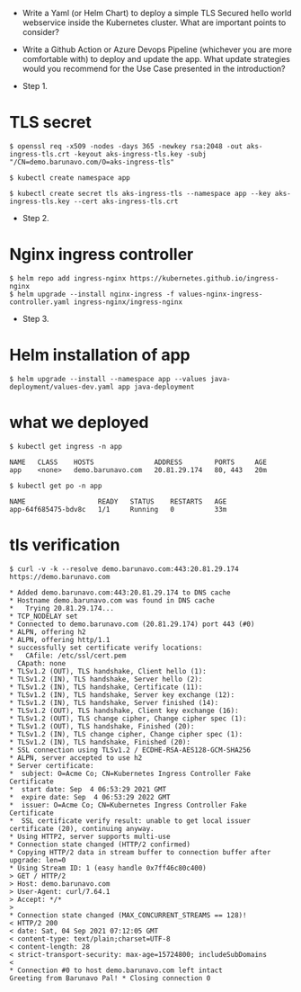 - Write a Yaml (or Helm Chart) to deploy a simple TLS Secured hello world webservice inside the Kubernetes cluster. What are important points to consider?
- Write a Github Action or Azure Devops Pipeline (whichever you are more comfortable with) to deploy and update the app. What update strategies would you recommend for the Use Case presented in the introduction?

- Step 1.
# TLS secret 
```
$ openssl req -x509 -nodes -days 365 -newkey rsa:2048 -out aks-ingress-tls.crt -keyout aks-ingress-tls.key -subj "/CN=demo.barunavo.com/O=aks-ingress-tls"

$ kubectl create namespace app

$ kubectl create secret tls aks-ingress-tls --namespace app --key aks-ingress-tls.key --cert aks-ingress-tls.crt

```
- Step 2. 
# Nginx ingress controller 

```
$ helm repo add ingress-nginx https://kubernetes.github.io/ingress-nginx
$ helm upgrade --install nginx-ingress -f values-nginx-ingress-controller.yaml ingress-nginx/ingress-nginx
```

- Step 3.
# Helm installation of app

```
$ helm upgrade --install --namespace app --values java-deployment/values-dev.yaml app java-deployment
```
# what we deployed

```
$ kubectl get ingress -n app                                                                            

NAME   CLASS    HOSTS               ADDRESS        PORTS     AGE
app    <none>   demo.barunavo.com   20.81.29.174   80, 443   20m

$ kubectl get po -n app

NAME                  READY   STATUS    RESTARTS   AGE
app-64f685475-bdv8c   1/1     Running   0          33m

```
# tls verification

```
$ curl -v -k --resolve demo.barunavo.com:443:20.81.29.174 https://demo.barunavo.com

* Added demo.barunavo.com:443:20.81.29.174 to DNS cache
* Hostname demo.barunavo.com was found in DNS cache
*   Trying 20.81.29.174...
* TCP_NODELAY set
* Connected to demo.barunavo.com (20.81.29.174) port 443 (#0)
* ALPN, offering h2
* ALPN, offering http/1.1
* successfully set certificate verify locations:
*   CAfile: /etc/ssl/cert.pem
  CApath: none
* TLSv1.2 (OUT), TLS handshake, Client hello (1):
* TLSv1.2 (IN), TLS handshake, Server hello (2):
* TLSv1.2 (IN), TLS handshake, Certificate (11):
* TLSv1.2 (IN), TLS handshake, Server key exchange (12):
* TLSv1.2 (IN), TLS handshake, Server finished (14):
* TLSv1.2 (OUT), TLS handshake, Client key exchange (16):
* TLSv1.2 (OUT), TLS change cipher, Change cipher spec (1):
* TLSv1.2 (OUT), TLS handshake, Finished (20):
* TLSv1.2 (IN), TLS change cipher, Change cipher spec (1):
* TLSv1.2 (IN), TLS handshake, Finished (20):
* SSL connection using TLSv1.2 / ECDHE-RSA-AES128-GCM-SHA256
* ALPN, server accepted to use h2
* Server certificate:
*  subject: O=Acme Co; CN=Kubernetes Ingress Controller Fake Certificate
*  start date: Sep  4 06:53:29 2021 GMT
*  expire date: Sep  4 06:53:29 2022 GMT
*  issuer: O=Acme Co; CN=Kubernetes Ingress Controller Fake Certificate
*  SSL certificate verify result: unable to get local issuer certificate (20), continuing anyway.
* Using HTTP2, server supports multi-use
* Connection state changed (HTTP/2 confirmed)
* Copying HTTP/2 data in stream buffer to connection buffer after upgrade: len=0
* Using Stream ID: 1 (easy handle 0x7ff46c80c400)
> GET / HTTP/2
> Host: demo.barunavo.com
> User-Agent: curl/7.64.1
> Accept: */*
>
* Connection state changed (MAX_CONCURRENT_STREAMS == 128)!
< HTTP/2 200
< date: Sat, 04 Sep 2021 07:12:05 GMT
< content-type: text/plain;charset=UTF-8
< content-length: 28
< strict-transport-security: max-age=15724800; includeSubDomains
<
* Connection #0 to host demo.barunavo.com left intact
Greeting from Barunavo Pal! * Closing connection 0
```





